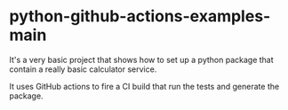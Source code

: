 # python-github-actions-examples-main
It's a very basic project that shows how to set up a python package that contain a really basic calculator service.

It uses GitHub actions to fire a CI build that run the tests and generate the package.

